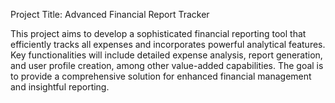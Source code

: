 Project Title: Advanced Financial Report Tracker

This project aims to develop a sophisticated financial reporting tool that efficiently tracks all expenses and incorporates powerful analytical features. Key functionalities will include detailed expense analysis, report generation, and user profile creation, among other value-added capabilities. The goal is to provide a comprehensive solution for enhanced financial management and insightful reporting.






